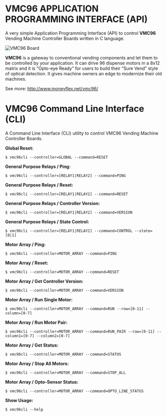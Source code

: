 # VMC96 APPLICATION PROGRAMMING INTERFACE (API)

A very simple Application Programming Interface (API) to control **VMC96** Vending Machine Controller Boards written in C language.

![VMC96 Board](https://raw.githubusercontent.com/LacobusVentura/vmc96/master/images/VMC96-Front.jpg|width=300)

**VMC96** is a gateway to conventional vending components and let them to be controlled by your application. It can drive 96 dispense motors in a 8x12 matrix and it is “Opto-eye Ready” for users to build their “Sure Vend” style of optical detection. It gives machine owners an edge to modernize their old machines.

See more: http://www.moneyflex.net/vmc96/

# VMC96 Command Line Interface (CLI)

A Command Line Interface (CLI) utility to control VMC96 Vending Machine Controller Boards.

**Global Reset:**
```
$ vmc96cli --controller=GLOBAL --command=RESET
```
**General Purpose Relays / Ping:**
```
$ vmc96cli --controller=[RELAY1|RELAY2] --command=PING
```
**General Purpose Relays / Reset:**
```
$ vmc96cli --controller=[RELAY1|RELAY2] --command=RESET
```
**General Purpose Relays / Controller Version:**
```
$ vmc96cli --controller=[RELAY1|RELAY2] --command=VERSION
```
**General Purpose Relays  / State Control:**
```
$ vmc96cli --controller=[RELAY1|RELAY2] --command=CONTROL --state=[0|1]
```
**Motor Array / Ping:**
```
$ vmc96cli --controller=MOTOR_ARRAY --command=PING
```
**Motor Array / Reset:**
```
$ vmc96cli --controller=MOTOR_ARRAY --command=RESET
```
**Motor Array / Get Controller Version:**
```
$ vmc96cli --controller=MOTOR_ARRAY --command=VERSION
```
**Motor Array / Run Single Motor:**
```
$ vmc96cli --controller=MOTOR_ARRAY --command=RUN --row=[0-11] --column=[0-7]
```
**Motor Array / Run Motor Pair:**
```
$ vmc96cli --controller=MOTOR_ARRAY --command=RUN_PAIR --row=[0-11] --column1=[0-7] --column2=[0-7]
```
**Motor Array / Get Status:**
```
$ vmc96cli --controller=MOTOR_ARRAY --command=STATUS
```
**Motor Array / Stop All Motors:**
```
$ vmc96cli --controller=MOTOR_ARRAY --command=STOP_ALL
```
**Motor Array / Opto-Sensor Status:**
```
$ vmc96cli --controller=MOTOR_ARRAY --command=OPTO_LINE_STATUS
```
**Show Usage:**
```
$ vmc96cli --help
```
